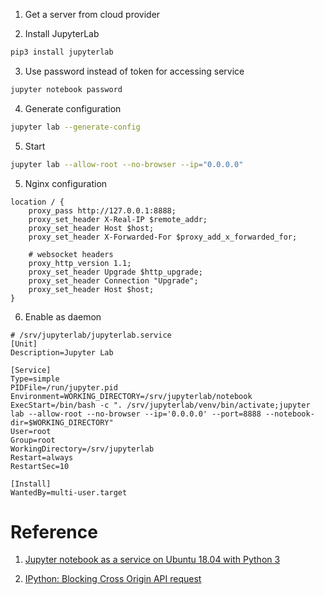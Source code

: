1. Get a server from cloud provider 

2. Install JupyterLab

``` bash
pip3 install jupyterlab
```

3. Use password instead of token for accessing service

``` bash
jupyter notebook password
```

4. Generate configuration 

``` bash
jupyter lab --generate-config
```

5. Start 

``` bash
jupyter lab --allow-root --no-browser --ip="0.0.0.0"
```

5. Nginx configuration

```
location / {
    proxy_pass http://127.0.0.1:8888;
    proxy_set_header X-Real-IP $remote_addr;
    proxy_set_header Host $host;
    proxy_set_header X-Forwarded-For $proxy_add_x_forwarded_for;

    # websocket headers
    proxy_http_version 1.1;
    proxy_set_header Upgrade $http_upgrade;
    proxy_set_header Connection "Upgrade";
    proxy_set_header Host $host;
}
```

6. Enable as daemon

```
# /srv/jupyterlab/jupyterlab.service
[Unit]
Description=Jupyter Lab

[Service]
Type=simple
PIDFile=/run/jupyter.pid
Environment=WORKING_DIRECTORY=/srv/jupyterlab/notebook
ExecStart=/bin/bash -c ". /srv/jupyterlab/venv/bin/activate;jupyter lab --allow-root --no-browser --ip='0.0.0.0' --port=8888 --notebook-dir=$WORKING_DIRECTORY"
User=root
Group=root
WorkingDirectory=/srv/jupyterlab
Restart=always
RestartSec=10

[Install]
WantedBy=multi-user.target
```


# Reference

1. [Jupyter notebook as a service on Ubuntu 18.04 with Python 3](https://naysan.ca/2019/09/07/jupyter-notebook-as-a-service-on-ubuntu-18-04-with-python-3/)

2. [IPython: Blocking Cross Origin API request](https://github.com/twosigma/beakerx/issues/1963#issuecomment-334721791)
